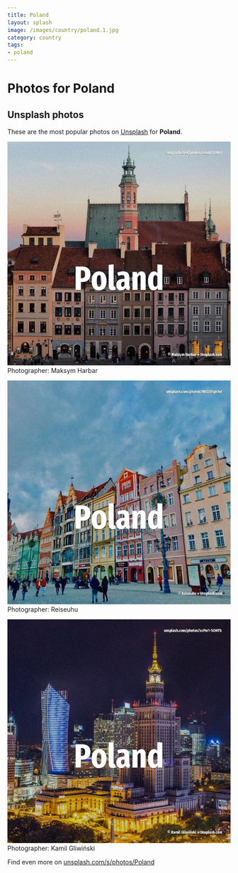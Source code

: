 ```yaml
---
title: Poland
layout: splash
image: /images/country/poland.1.jpg
category: country
tags:
- poland
---
```

# Photos for Poland
 
## Unsplash photos
These are the most popular photos on [Unsplash](https://unsplash.com) for **Poland**.
 
![Poland](/images/country/poland.1.jpg)
Photographer:  Maksym Harbar
 
![Poland](/images/country/poland.2.jpg)
Photographer:  Reiseuhu
 
![Poland](/images/country/poland.3.jpg)
Photographer:  Kamil Gliwiński
 
Find even more on [unsplash.com/s/photos/Poland](https://unsplash.com/s/photos/Poland)
 

